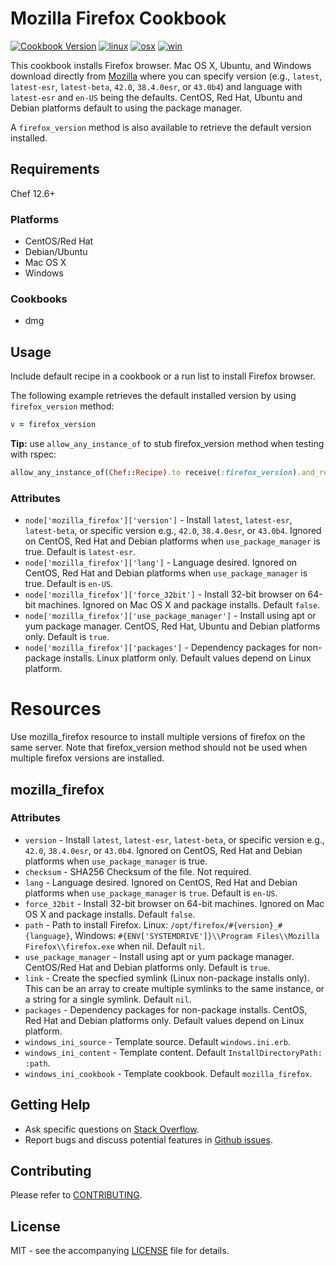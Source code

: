 # Mozilla Firefox Cookbook

[![Cookbook Version](http://img.shields.io/cookbook/v/mozilla_firefox.svg?style=flat-square)][cookbook]
[![linux](http://img.shields.io/travis/dhoer/chef-mozilla_firefox/master.svg?label=linux&style=flat-square)][linux]
[![osx](http://img.shields.io/travis/dhoer/chef-mozilla_firefox/macosx.svg?label=macosx&style=flat-square)][osx]
[![win](https://img.shields.io/appveyor/ci/dhoer/chef-mozilla-firefox/master.svg?label=windows&style=flat-square)][win]

[cookbook]: https://supermarket.chef.io/cookbooks/mozilla_firefox
[linux]: https://travis-ci.org/dhoer/chef-mozilla_firefox/branches
[osx]: https://travis-ci.org/dhoer/chef-mozilla_firefox/branches
[win]: https://ci.appveyor.com/project/dhoer/chef-mozilla-firefox 

This cookbook installs Firefox browser. Mac OS X, Ubuntu, and Windows download directly from 
[Mozilla](https://download-installer.cdn.mozilla.net/pub/firefox/releases/latest/README.txt) where you can specify 
version (e.g., `latest`, `latest-esr`, `latest-beta`, `42.0`, `38.4.0esr`, or `43.0b4`) and language with 
`latest-esr` and `en-US` being the defaults. CentOS, Red Hat, Ubuntu and Debian platforms default to using the package manager.
 
A `firefox_version` method is also available to retrieve the default version installed.

## Requirements

Chef 12.6+

### Platforms
* CentOS/Red Hat
* Debian/Ubuntu
* Mac OS X
* Windows

### Cookbooks
* dmg

## Usage

Include default recipe in a cookbook or a run list to install Firefox browser.

The following example retrieves the default installed version by using `firefox_version` method:

```ruby
v = firefox_version
```

**Tip:** use `allow_any_instance_of` to stub firefox_version method when testing with rspec:

```ruby
allow_any_instance_of(Chef::Recipe).to receive(:firefox_version).and_return('42.0')
```

### Attributes
* `node['mozilla_firefox']['version']` - Install `latest`, `latest-esr`, `latest-beta`, or specific version 
e.g., `42.0`, `38.4.0esr`, or `43.0b4`. Ignored on CentOS, Red Hat and Debian platforms when `use_package_manager` is true. 
Default is `latest-esr`.
* `node['mozilla_firefox']['lang']` - Language desired. Ignored on CentOS, Red Hat and Debian platforms when `use_package_manager` 
is true.  Default is `en-US`.
* `node['mozilla_firefox']['force_32bit']` - Install 32-bit browser on 64-bit machines. Ignored on Mac OS X and package 
installs. Default `false`.
* `node['mozilla_firefox']['use_package_manager']` - Install using apt or yum package manager. CentOS, Red Hat, Ubuntu and Debian platforms only. 
Default is `true`.
* `node['mozilla_firefox']['packages']` - Dependency packages for non-package installs. 
Linux platform only. Default values depend on Linux platform.


# Resources

Use mozilla_firefox resource to install multiple versions of firefox on the same server.  Note that firefox_version
method should not be used when multiple firefox versions are installed.

## mozilla_firefox

### Attributes
* `version` - Install `latest`, `latest-esr`, `latest-beta`, or specific version e.g., `42.0`, `38.4.0esr`, or `43.0b4`. 
Ignored on CentOS, Red Hat and Debian platforms when `use_package_manager` is true. 
* `checksum` - SHA256 Checksum of the file. Not required.
* `lang` - Language desired. Ignored on CentOS, Red Hat and Debian platforms when `use_package_manager` is `true`.  Default is `en-US`.
* `force_32bit` -  Install 32-bit browser on 64-bit machines. Ignored on Mac OS X and package installs. Default `false`.
* `path` - Path to install Firefox. Linux: `/opt/firefox/#{version}_#{language}`, Windows: 
`#{ENV['SYSTEMDRIVE']}\\Program Files\\Mozilla Firefox\\firefox.exe` when nil. Default `nil`.
* `use_package_manager` - Install using apt or yum package manager. CentOS/Red Hat and Debian platforms only. Default is `true`.
* `link` - Create the specfied symlink (Linux non-package installs only). This can be an array to create multiple symlinks to the same 
instance, or a string for a single symlink. Default `nil`.
* `packages` - Dependency packages for non-package installs. CentOS, Red Hat and Debian platforms only. Default values depend 
on Linux platform.
* `windows_ini_source` - Template source. Default `windows.ini.erb`.
* `windows_ini_content` -  Template content. Default `InstallDirectoryPath: :path`.
* `windows_ini_cookbook` - Template cookbook. Default `mozilla_firefox`.

## Getting Help
* Ask specific questions on [Stack Overflow](http://stackoverflow.com/questions/tagged/chef+firefox).
* Report bugs and discuss potential features in [Github issues](https://github.com/dhoer/chef-mozilla_firefox/issues).

## Contributing

Please refer to [CONTRIBUTING](https://github.com/dhoer/chef-mozilla_firefox/blob/master/CONTRIBUTING.md).

## License

MIT - see the accompanying [LICENSE](https://github.com/dhoer/chef-mozilla_firefox/blob/master/LICENSE.md) 
file for details.
